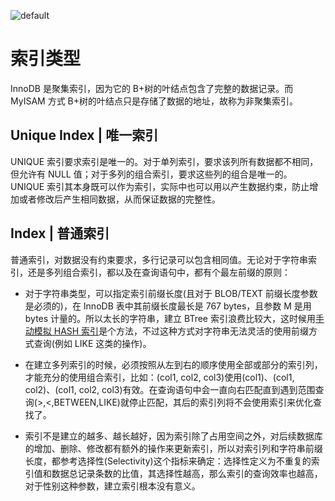 ![default](https://user-images.githubusercontent.com/5803001/45228854-de88b400-b2f6-11e8-9ab0-d393ed19f21f.png)

# 索引类型

InnoDB 是聚集索引，因为它的 B+树的叶结点包含了完整的数据记录。而 MyISAM 方式 B+树的叶结点只是存储了数据的地址，故称为非聚集索引。

## Unique Index | 唯一索引

UNIQUE 索引要求索引是唯一的。对于单列索引，要求该列所有数据都不相同，但允许有 NULL 值；对于多列的组合索引，要求这些列的组合是唯一的。UNIQUE 索引其本身既可以作为索引，实际中也可以用以产生数据约束，防止增加或者修改后产生相同数据，从而保证数据的完整性。

## Index | 普通索引

普通索引，对数据没有约束要求，多行记录可以包含相同值。无论对于字符串索引，还是多列组合索引，都以及在查询语句中，都有个最左前缀的原则：

- 对于字符串类型，可以指定索引前缀长度(且对于 BLOB/TEXT 前缀长度参数是必须的)，在 InnoDB 表中其前缀长度最长是 767 bytes，且参数 M 是用 bytes 计量的。所以太长的字符串，建立 BTree 索引浪费比较大，这时候用[手动模拟 HASH 索引](undefined)是个方法，不过这种方式对字符串无法灵活的使用前缀方式查询(例如 LIKE 这类的操作)。

- 在建立多列索引的时候，必须按照从左到右的顺序使用全部或部分的索引列，才能充分的使用组合索引，比如：(col1, col2, col3)使用(col1)、(col1, col2)、(col1, col2, col3)有效。在查询语句中会一直向右匹配直到遇到范围查询(>,<,BETWEEN,LIKE)就停止匹配，其后的索引列将不会使用索引来优化查找了。

- 索引不是建立的越多、越长越好，因为索引除了占用空间之外，对后续数据库的增加、删除、修改都有额外的操作来更新索引，所以对索引列和字符串前缀长度，都参考选择性(Selectivity)这个指标来确定：选择性定义为不重复的索引值和数据总记录条数的比值，其选择性越高，那么索引的查询效率也越高，对于性别这种参数，建立索引根本没有意义。
